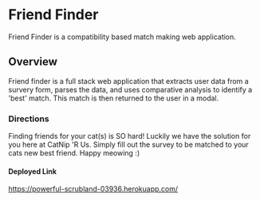 # Friend Finder
Friend Finder is a compatibility based match making web application.

## Overview
Friend finder is a full stack web application that extracts user data from a survery form, parses the data, and uses comparative analysis to identify a 'best' match. This match is then returned to the user in a modal.

### Directions
Finding friends for your cat(s) is SO hard! Luckily we have the solution for you here at CatNip 'R Us. Simply fill out the survey to be matched to your cats new best friend. Happy meowing :)

#### Deployed Link
https://powerful-scrubland-03936.herokuapp.com/